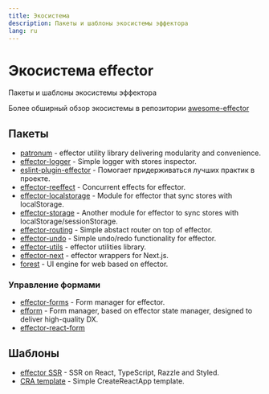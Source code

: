 ```yaml
---
title: Экосистема
description: Пакеты и шаблоны экосистемы эффектора
lang: ru
---
```


# Экосистема effector

Пакеты и шаблоны экосистемы эффектора

Более обширный обзор экосистемы в репозитории [awesome-effector](https://github.com/effector/awesome)

## Пакеты

- [patronum](https://github.com/effector/patronum) - effector utility library delivering modularity and convenience.
- [effector-logger](https://github.com/effector/logger) - Simple logger with stores inspector.
- [eslint-plugin-effector](https://eslint.effector.dev) - Помогает придерживаться лучших практик в проекте.
- [effector-reeffect](https://github.com/yumauri/effector-reeffect) - Concurrent effects for effector.
- [effector-localstorage](https://github.com/lessmess-dev/effector-localstorage) - Module for effector that sync stores with localStorage.
- [effector-storage](https://github.com/yumauri/effector-storage) - Another module for effector to sync stores with localStorage/sessionStorage.
- [effector-routing](https://github.com/Kelin2025/effector-routing) - Simple abstact router on top of effector.
- [effector-undo](https://github.com/tanyaisinmybed/effector-undo) - Simple undo/redo functionality for effector.
- [effector-utils](https://github.com/Kelin2025/effector-utils) - effector utilities library.
- [effector-next](https://github.com/weyheyhey/effector-next) - effector wrappers for Next.js.
- [forest](https://github.com/effector/effector/tree/master/packages/forest) - UI engine for web based on effector.

### Управление формами

- [effector-forms](https://github.com/aanation/effector-forms) - Form manager for effector.
- [efform](https://github.com/tehSLy/efform) - Form manager, based on effector state manager, designed to deliver high-quality DX.
- [effector-react-form](https://github.com/GTOsss/effector-react-form)

## Шаблоны

- [effector SSR](https://github.com/effector/razzle-template) - SSR on React, TypeScript, Razzle and Styled.
- [CRA template](https://github.com/effector/cra-template) - Simple CreateReactApp template.
